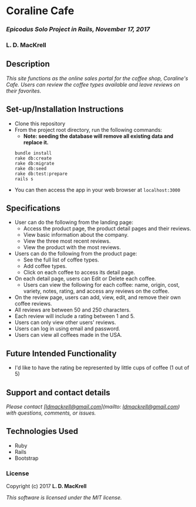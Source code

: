 # Coraline Cafe

### _Epicodus Solo Project in Rails, November 17, 2017_

### L. D. MacKrell

## Description

_This site functions as the online sales portal for the coffee shop, Coraline's Cafe. Users can review the coffee types available and leave reviews on their favorites._

## Set-up/Installation Instructions

* Clone this repository
* From the project root directory, run the following commands:
  * **Note: seeding the database will remove all existing data and replace it.**
  ```
  bundle install
  rake db:create
  rake db:migrate
  rake db:seed
  rake db:test:prepare
  rails s
  ```
* You can then access the app in your web browser at ```localhost:3000```

## Specifications

* User can do the following from the landing page:
  * Access the product page, the product detail pages and their reviews.
  * View basic information about the company.
  * View the three most recent reviews.
  * View the product with the most reviews.
* Users can do the following from the product page:
  * See the full list of coffee types.
  * Add coffee types.
  * Click on each coffee to access its detail page.
* On each detail page, users can Edit or Delete each coffee.
  * Users can view the following for each coffee: name, origin, cost, variety, notes, rating, and access any reviews on the coffee.
* On the review page, users can add, view, edit, and remove their own coffee reviews.
* All reviews are between 50 and 250 characters.
* Each review will include a rating between 1 and 5.
* Users can only view other users' reviews.
* Users can log in using email and password.
* Users can view all coffees made in the USA.

## Future Intended Functionality

* I'd like to have the rating be represented by little cups of coffee (1 out of 5)

## Support and contact details

_Please contact [ldmackrell@gmail.com](mailto: ldmackrell@gmail.com) with questions, comments, or issues._

## Technologies Used

* Ruby
* Rails
* Bootstrap

### License

Copyright (c) 2017 **L. D. MacKrell**

*This software is licensed under the MIT license.*
